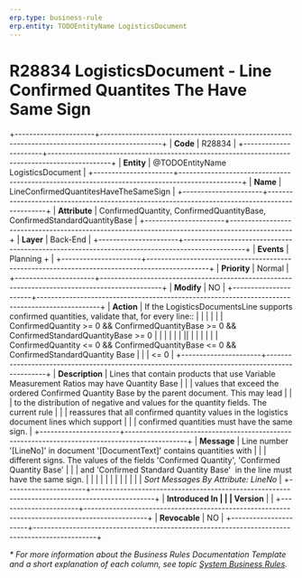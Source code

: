 ```yaml
---
erp.type: business-rule
erp.entity: TODOEntityName LogisticsDocument
---
```


# R28834 LogisticsDocument - Line Confirmed Quantites The Have Same Sign
+----------------------+-----------------------------------------------------------------------------------------------+
| **Code**             | R28834                                                                                        |
+----------------------+-----------------------------------------------------------------------------------------------+
| **Entity**           | @TODOEntityName LogisticsDocument                                                             |
+----------------------+-----------------------------------------------------------------------------------------------+
| **Name**             | LineConfirmedQuantitesHaveTheSameSign                                                         |
+----------------------+-----------------------------------------------------------------------------------------------+
| **Attribute**        | ConfirmedQuantity, ConfirmedQuantityBase, ConfirmedStandardQuantityBase                       |
+----------------------+-----------------------------------------------------------------------------------------------+
| **Layer**            | Back-End                                                                                      |
+----------------------+-----------------------------------------------------------------------------------------------+
| **Events**           | Planning +                                                                                    |
+----------------------+-----------------------------------------------------------------------------------------------+
| **Priority**         | Normal                                                                                        |
+----------------------+-----------------------------------------------------------------------------------------------+
| **Modify**           | NO                                                                                            |
+----------------------+-----------------------------------------------------------------------------------------------+
| **Action**           | If the LogisticsDocumentsLine supports confirmed quantities, validate that, for every line::  |
|                      |                                                                                               |
|                      | ConfirmedQuantity \>= 0 && ConfirmedQuantityBase \>= 0 && ConfirmedStandardQuantityBase \>= 0 |
|                      |                                                                                               |
|                      | \|\|                                                                                          |
|                      |                                                                                               |
|                      |   ConfirmedQuantity \<= 0 && ConfirmedQuantityBase \<= 0 && ConfirmedStandardQuantity Base    |
|                      | \<= 0                                                                                         |
+----------------------+-----------------------------------------------------------------------------------------------+
| **Description**      | Lines that contain products that use Variable Measurement Ratios may have Quantity Base       |
|                      | values that exceed the ordered Confirmed Quantity Base by the parent document. This may lead  |
|                      | to the distribution of negative and values for the quantity fields. The current rule          |
|                      | reassures that all confirmed quantity values in the logistics document lines which support    |
|                      | confirmed quantities must have the same sign.                                                 |
+----------------------+-----------------------------------------------------------------------------------------------+
| **Message**          | Line number \'\[LineNo\]\' in document \'\[DocumentText\]\' contains quantities with          |
|                      | different signs. The values of the fields \'Confirmed Quantity\', \'Confirmed Quantity Base\' |
|                      | and \'Confirmed Standard Quantity Base\'  in the line must have the same sign.                |
|                      |                                                                                               |
|                      |                                                                                               |
|                      |                                                                                               |
|                      | *Sort Messages By Attribute: LineNo*                                                          |
+----------------------+-----------------------------------------------------------------------------------------------+
| **Introduced In      |                                                                                               |
| Version**            |                                                                                               |
+----------------------+-----------------------------------------------------------------------------------------------+
| **Revocable**        | NO                                                                                            |
+----------------------+-----------------------------------------------------------------------------------------------+

*\* For more information about the Business Rules Documentation Template and a short explanation of each column, see
topic [System Business Rules](../templates/template-description-system-business-rules.md).*
